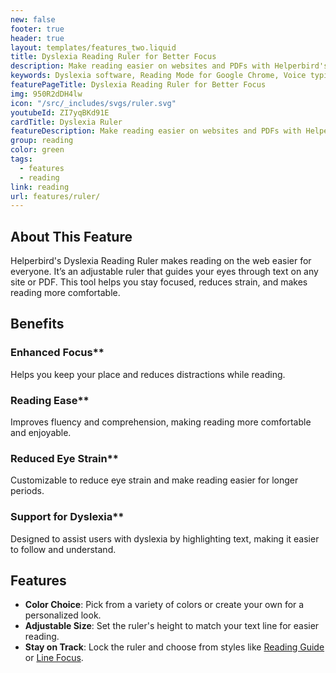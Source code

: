 ```yaml
---
new: false
footer: true
header: true
layout: templates/features_two.liquid
title: Dyslexia Reading Ruler for Better Focus
description: Make reading easier on websites and PDFs with Helperbird's Dyslexia Reading Ruler. It helps people with dyslexia by highlighting the text, making it easier to focus and understand.
keywords: Dyslexia software, Reading Mode for Google Chrome, Voice typing for Chrome, Text to speech for Chrome, text reader, Immersive Reader, dyslexia fonts, accessibility software, dyslexia software, Helperbird for Edge, Helperbird for Firefox, Helperbird for Chrome, Opendyslexic for Chrome, OpenDyslexic
featurePageTitle: Dyslexia Reading Ruler for Better Focus
img: 950R2dDH4lw
icon: "/src/_includes/svgs/ruler.svg"
youtubeId: ZI7yqBKd91E
cardTitle: Dyslexia Ruler
featureDescription: Make reading easier on websites and PDFs with Helperbird's Dyslexia Reading Ruler. It helps people with dyslexia by highlighting the text, making it easier to focus and understand.
group: reading
color: green
tags:
  - features
  - reading
link: reading
url: features/ruler/
---
```



## About This Feature

Helperbird's Dyslexia Reading Ruler makes reading on the web easier for everyone. It’s an adjustable ruler that guides your eyes through text on any site or PDF. This tool helps you stay focused, reduces strain, and makes reading more comfortable.



## Benefits

### Enhanced Focus**
Helps you keep your place and reduces distractions while reading.

### Reading Ease**
Improves fluency and comprehension, making reading more comfortable and enjoyable.

### Reduced Eye Strain**
Customizable to reduce eye strain and make reading easier for longer periods.

### Support for Dyslexia**
Designed to assist users with dyslexia by highlighting text, making it easier to follow and understand.


## Features

- **Color Choice**: Pick from a variety of colors or create your own for a personalized look.
- **Adjustable Size**: Set the ruler's height to match your text line for easier reading.
- **Stay on Track**: Lock the ruler and choose from styles like [Reading Guide](/features/reading-guides/) or [Line Focus](/features/reading-guides/).

